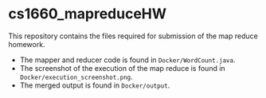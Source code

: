 # cs1660_mapreduceHW
This repository contains the files required for submission of the map reduce homework. 
- The mapper and reducer code is found in `Docker/WordCount.java`.
- The screenshot of the execution of the map reduce is found in `Docker/execution_screenshot.png`.
- The merged output is found in `Docker/output`.
